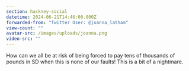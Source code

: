 ```yaml
---
section: hackney-social
datetime: 2024-06-21T14:46:00.000Z
forwarded-from: "Twitter User: @joanna_latham"
view-count: ""
avatar-src: /images/uploads/joanna.png
video-src: ""
---
```

How can we all be at risk of being forced to pay tens of thousands of pounds in SD when this is none of our faults! This is a bit of a nightmare.
